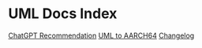 # UML Docs Index

[ChatGPT Recommendation](chatgpt-rec)
[UML to AARCH64](uml-to-aarch64.md)
[Changelog](changelog)

